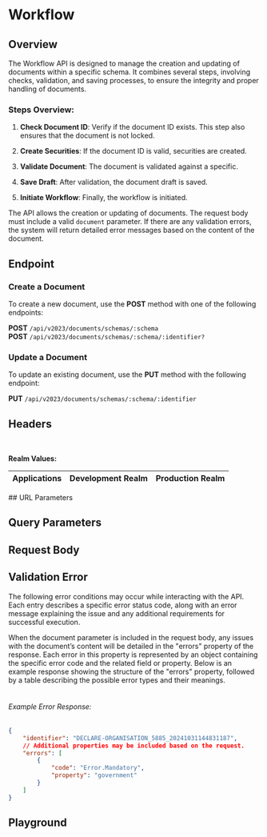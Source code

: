<script setup>
import SwaggerUI from "@/swagger/view/SwaggerUI.vue"
import swaggerWorkflowCreateJson from "@/swagger/json/ircc/workflow-create.json";
import swaggerWorkflowUpdateJson from "@/swagger/json/ircc/workflow-update.json"

const swaggerSpecs = [
  { json: swaggerWorkflowCreateJson, protected: true },
  { json: swaggerWorkflowUpdateJson, protected: true },
];

</script>

# Workflow

## Overview

The Workflow API is designed to manage the creation and updating of documents within a specific schema. It combines several steps, involving checks, validation, and saving processes, to ensure the integrity and proper handling of documents.

### Steps Overview:

1. **Check Document ID**: Verify if the document ID exists. This step also ensures that the document is not locked.

2. **Create Securities**: If the document ID is valid, securities are created.

3. **Validate Document**: The document is validated against a specific.

4. **Save Draft**: After validation, the document draft is saved.

5. **Initiate Workflow**: Finally, the workflow is initiated.

The API allows the creation or updating of documents. The request body must include a valid `document` parameter. If there are any validation errors, the system will return detailed error messages based on the content of the document.

## Endpoint

### Create a Document

To create a new document, use the **POST** method with one of the following endpoints:

**POST** `/api/v2023/documents/schemas/:schema` <br>
**POST**  `/api/v2023/documents/schemas/:schema/:identifier?`


### Update a Document

To update an existing document, use the **PUT** method with the following endpoint:

**PUT** `/api/v2023/documents/schemas/:schema/:identifier`

## Headers
<!--@include: @/../components/common/header/authorization-realm.md-->

<br>

**Realm Values:**

<table>
    <thead>
        <tr>
            <th>Applications</th>
            <th>Development Realm</th>
            <th>Production Realm</th>
        </tr>
    </thead>
    <tbody>
        <!--@include: @/../components/common/realm/abs.md-->
    </tbody>
</table>
## URL Parameters
<!--@include: @/../components/common/url/schema-identifier.md-->

## Query Parameters
<!--@include: @/../components/common/query/realm.md-->

## Request Body
<!--@include: @/../components/ircc/workflow/request-body.md-->

## Validation Error
<!--@include: @/../components/ircc/workflow/conditional-validation.md-->

The following error conditions may occur while interacting with the API. Each entry describes a specific error status code, along with an error message explaining the issue and any additional requirements for successful execution.

<!--@include: @/../components/ircc/workflow/request-error.md-->

When the document parameter is included in the request body, any issues with the document’s content will be detailed in the "errors" property of the response. Each error in this property is represented by an object containing the specific error code and the related field or property. Below is an example response showing the structure of the "errors" property, followed by a table describing the possible error types and their meanings.
<br>
<br>
###### Example Error Response:

```json
{
    "identifier": "DECLARE-ORGANISATION_5885_20241031144831187",
    // Additional properties may be included based on the request.
    "errors": [
        {
            "code": "Error.Mandatory",
            "property": "government"
        }
    ]
}
```

<!--@include: @/../components/common/validation-error.md-->


## Playground

<SwaggerUI :swaggerSpecs="swaggerSpecs" />